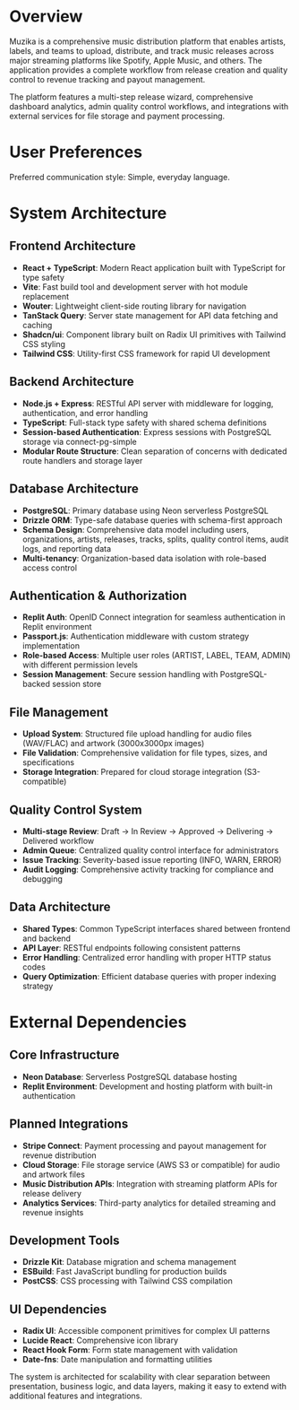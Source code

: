 # Overview

Muzika is a comprehensive music distribution platform that enables artists, labels, and teams to upload, distribute, and track music releases across major streaming platforms like Spotify, Apple Music, and others. The application provides a complete workflow from release creation and quality control to revenue tracking and payout management.

The platform features a multi-step release wizard, comprehensive dashboard analytics, admin quality control workflows, and integrations with external services for file storage and payment processing.

# User Preferences

Preferred communication style: Simple, everyday language.

# System Architecture

## Frontend Architecture
- **React + TypeScript**: Modern React application built with TypeScript for type safety
- **Vite**: Fast build tool and development server with hot module replacement
- **Wouter**: Lightweight client-side routing library for navigation
- **TanStack Query**: Server state management for API data fetching and caching
- **Shadcn/ui**: Component library built on Radix UI primitives with Tailwind CSS styling
- **Tailwind CSS**: Utility-first CSS framework for rapid UI development

## Backend Architecture
- **Node.js + Express**: RESTful API server with middleware for logging, authentication, and error handling
- **TypeScript**: Full-stack type safety with shared schema definitions
- **Session-based Authentication**: Express sessions with PostgreSQL storage via connect-pg-simple
- **Modular Route Structure**: Clean separation of concerns with dedicated route handlers and storage layer

## Database Architecture
- **PostgreSQL**: Primary database using Neon serverless PostgreSQL
- **Drizzle ORM**: Type-safe database queries with schema-first approach
- **Schema Design**: Comprehensive data model including users, organizations, artists, releases, tracks, splits, quality control items, audit logs, and reporting data
- **Multi-tenancy**: Organization-based data isolation with role-based access control

## Authentication & Authorization
- **Replit Auth**: OpenID Connect integration for seamless authentication in Replit environment
- **Passport.js**: Authentication middleware with custom strategy implementation
- **Role-based Access**: Multiple user roles (ARTIST, LABEL, TEAM, ADMIN) with different permission levels
- **Session Management**: Secure session handling with PostgreSQL-backed session store

## File Management
- **Upload System**: Structured file upload handling for audio files (WAV/FLAC) and artwork (3000x3000px images)
- **File Validation**: Comprehensive validation for file types, sizes, and specifications
- **Storage Integration**: Prepared for cloud storage integration (S3-compatible)

## Quality Control System
- **Multi-stage Review**: Draft → In Review → Approved → Delivering → Delivered workflow
- **Admin Queue**: Centralized quality control interface for administrators
- **Issue Tracking**: Severity-based issue reporting (INFO, WARN, ERROR)
- **Audit Logging**: Comprehensive activity tracking for compliance and debugging

## Data Architecture
- **Shared Types**: Common TypeScript interfaces shared between frontend and backend
- **API Layer**: RESTful endpoints following consistent patterns
- **Error Handling**: Centralized error handling with proper HTTP status codes
- **Query Optimization**: Efficient database queries with proper indexing strategy

# External Dependencies

## Core Infrastructure
- **Neon Database**: Serverless PostgreSQL database hosting
- **Replit Environment**: Development and hosting platform with built-in authentication

## Planned Integrations
- **Stripe Connect**: Payment processing and payout management for revenue distribution
- **Cloud Storage**: File storage service (AWS S3 or compatible) for audio and artwork files
- **Music Distribution APIs**: Integration with streaming platform APIs for release delivery
- **Analytics Services**: Third-party analytics for detailed streaming and revenue insights

## Development Tools
- **Drizzle Kit**: Database migration and schema management
- **ESBuild**: Fast JavaScript bundling for production builds
- **PostCSS**: CSS processing with Tailwind CSS compilation

## UI Dependencies
- **Radix UI**: Accessible component primitives for complex UI patterns
- **Lucide React**: Comprehensive icon library
- **React Hook Form**: Form state management with validation
- **Date-fns**: Date manipulation and formatting utilities

The system is architected for scalability with clear separation between presentation, business logic, and data layers, making it easy to extend with additional features and integrations.